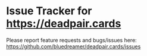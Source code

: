 # Issue Tracker for https://deadpair.cards

Please report feature requests and bugs/issues here: https://github.com/bluedreamer/deadpair.cards/issues


